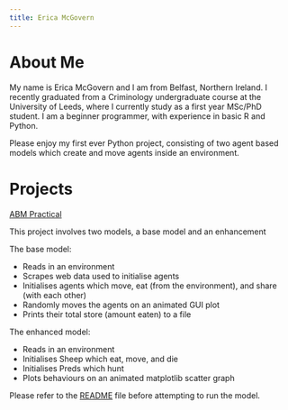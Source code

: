 ```yaml
---
title: Erica McGovern
---
```


# About Me

My name is Erica McGovern and I am from Belfast, Northern Ireland. I recently graduated from a Criminology undergraduate course at the University of Leeds, where I currently study as a first year MSc/PhD student. I am a beginner programmer, with experience in basic R and Python.

Please enjoy my first ever Python project, consisting of two agent based models which create and move agents inside an environment. 


# Projects

[ABM Practical](https://github.com/ericamcg/ABMpractical)

This project involves two models, a base model and an enhancement 

The base model: 

- Reads in an environment
- Scrapes web data used to initialise agents 
- Initialises agents which move, eat (from the environment), and share (with each other) 
- Randomly moves the agents on an animated GUI plot 
- Prints their total store (amount eaten) to a file 


The enhanced model:

- Reads in an environment 
- Initialises Sheep which eat, move, and die 
- Initialises Preds which hunt
- Plots behaviours on an animated matplotlib scatter graph


Please refer to the [README](https://github.com/ericamcg/ABMpractical/blob/master/README.md) file before attempting to run the model.

